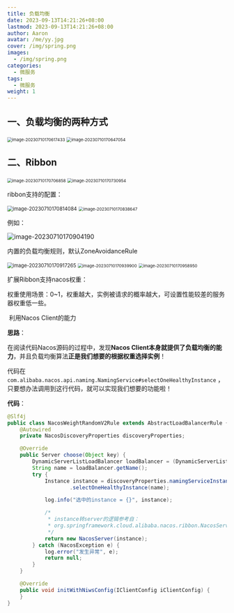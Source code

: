 ```yaml
---
title: 负载均衡
date: 2023-09-13T14:21:26+08:00
lastmod: 2023-09-13T14:21:26+08:00
author: Aaron
avatar: /me/yy.jpg
cover: /img/spring.png
images:
  - /img/spring.png
categories:
  - 微服务
tags:
  - 微服务
weight: 1
---
```


## 一、负载均衡的两种方式

<img src="https://cdn.jsdelivr.net/gh/recordnote/cdn/img/image-20230710170617433.png" alt="image-20230710170617433" style="zoom:67%;" /> 

<img src="https://cdn.jsdelivr.net/gh/recordnote/cdn/img/image-20230710170647054.png" alt="image-20230710170647054" style="zoom:67%;" /> 

## 二、Ribbon

<img src="https://cdn.jsdelivr.net/gh/recordnote/cdn/img/image-20230710170706858.png" alt="image-20230710170706858" style="zoom: 67%;" /> 

 <img src="https://cdn.jsdelivr.net/gh/recordnote/cdn/img/image-20230710170730954.png" alt="image-20230710170730954" style="zoom: 67%;" /> 

ribbon支持的配置：

<img src="https://cdn.jsdelivr.net/gh/recordnote/cdn/img/image-20230710170814084.png" alt="image-20230710170814084" style="zoom:80%;" /> 

<img src="https://cdn.jsdelivr.net/gh/recordnote/cdn/img/image-20230710170838647.png" alt="image-20230710170838647" style="zoom: 67%;" /> 

例如：

![image-20230710170904190](https://cdn.jsdelivr.net/gh/recordnote/cdn/img/image-20230710170904190.png) 

内置的负载均衡规则，默认ZoneAvoidanceRule

<img src="https://cdn.jsdelivr.net/gh/recordnote/cdn/img/image-20230710170917265.png" alt="image-20230710170917265" style="zoom:80%;" /> 

<img src="https://cdn.jsdelivr.net/gh/recordnote/cdn/img/image-20230710170939900.png" alt="image-20230710170939900" style="zoom:67%;" /> 

<img src="https://cdn.jsdelivr.net/gh/recordnote/cdn/img/image-20230710170958950.png" alt="image-20230710170958950" style="zoom:67%;" /> 

扩展Ribbon支持nacos权重：

权重使用场景：0~1，权重越大，实例被请求的概率越大，可设置性能较差的服务器权重低一些。

​	利用Nacos Client的能力

**思路**：

在阅读代码Nacos源码的过程中，发现**Nacos Client本身就提供了负载均衡的能力**，并且负载均衡算法**正是我们想要的根据权重选择实例**！

代码在 `com.alibaba.nacos.api.naming.NamingService#selectOneHealthyInstance` ，只要想办法调用到这行代码，就可以实现我们想要的功能啦！

**代码**：

```java
@Slf4j
public class NacosWeightRandomV2Rule extends AbstractLoadBalancerRule {
    @Autowired
    private NacosDiscoveryProperties discoveryProperties;

    @Override
    public Server choose(Object key) {
        DynamicServerListLoadBalancer loadBalancer = (DynamicServerListLoadBalancer) getLoadBalancer();
        String name = loadBalancer.getName();
        try {
            Instance instance = discoveryProperties.namingServiceInstance()
                    .selectOneHealthyInstance(name);

            log.info("选中的instance = {}", instance);

            /*
             * instance转server的逻辑参考自：
             * org.springframework.cloud.alibaba.nacos.ribbon.NacosServerList.instancesToServerList
             */
            return new NacosServer(instance);
        } catch (NacosException e) {
            log.error("发生异常", e);
            return null;
        }
    }

    @Override
    public void initWithNiwsConfig(IClientConfig iClientConfig) {
    }
}
```

